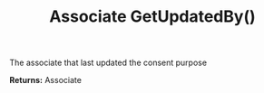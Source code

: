 ﻿---
uid: crmscript_ref_NSConsentPurpose_GetUpdatedBy
title: Associate GetUpdatedBy()
intellisense: NSConsentPurpose.GetUpdatedBy
keywords: NSConsentPurpose, GetUpdatedBy
so.topic: reference
---

The associate that last updated the consent purpose

**Returns:** Associate


